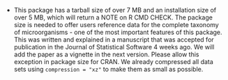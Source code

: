 * This package has a tarball size of over 7 MB and an installation size of over 5 MB, which will return a NOTE on R CMD CHECK. The package size is needed to offer users reference data for the complete taxonomy of microorganisms - one of the most important features of this package. This was written and explained in a manuscript that was accepted for publication in the Journal of Statistical Software 4 weeks ago. We will add the paper as a vignette in the next version. Please allow this exception in package size for CRAN. We already compressed all data sets using `compression = "xz"` to make them as small as possible.
